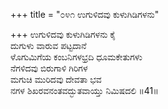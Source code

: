 +++
title = "೦೪೧ ಉಗುಳಿದವು ಕುಳುಗಿಡಿಗಳನು"

+++
ಉಗುಳಿದವು ಕುಳುಗಿಡಿಗಳನು ಕೈ  
ದುಗುಳು ವಾರುವ ಪಟ್ಟದಾನೆ  
ಳೊಗುಮಿಗೆಯ ಕಂಬನಿಗಳಭ್ರದಿ ಧೂಮಕೇತುಗಳು  
ನೆಗಳಿದವು ಬಿರುಗಾಳಿ ಗಿರಿಗಳ  
ಮಗುಚಿ ಮುರಿದವು ದೇವತಾ ಭವ  
ನಗಳ ಶಿಖರವನಂತವದ್ಭುತವಾಯ್ತು ನಿಮಿಷದಲಿ    ॥41॥